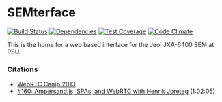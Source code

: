 SEMterface
==========

[![Build Status](https://travis-ci.org/SEMterface/semterface.svg)](https://travis-ci.org/SEMterface/semterface)
[![Dependencies](https://david-dm.org/SEMterface/semterface.svg)](https://david-dm.org/SEMterface/semterface)
[![Test Coverage](https://codeclimate.com/github/SEMterface/semterface/badges/coverage.svg)](https://codeclimate.com/github/SEMterface/semterface)
[![Code Climate](https://codeclimate.com/github/SEMterface/semterface/badges/gpa.svg)](https://codeclimate.com/github/SEMterface/semterface)

This is the home for a web based interface for the Jeol JXA-6400 SEM at PSU.


### Citations
- [WebRTC Camp 2013](http://2013.webrtccamp.com)
- [#160: Ampersand.js, SPAs, and WebRTC with Henrik Joreteg](https://changelog.com/160/) (1:02:05)
